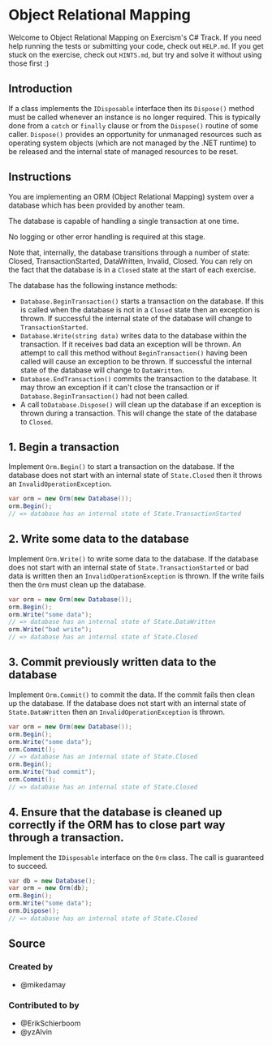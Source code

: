 # Object Relational Mapping

Welcome to Object Relational Mapping on Exercism's C# Track.
If you need help running the tests or submitting your code, check out `HELP.md`.
If you get stuck on the exercise, check out `HINTS.md`, but try and solve it without using those first :)

## Introduction

If a class implements the `IDisposable` interface then its `Dispose()` method must be called whenever an instance is no longer required. This is typically done from a `catch` or `finally` clause or from the `Dispose()` routine of some caller. `Dispose()` provides an opportunity for unmanaged resources such as operating system objects (which are not managed by the .NET runtime) to be released and the internal state of managed resources to be reset.

## Instructions

You are implementing an ORM (Object Relational Mapping) system over a database which has been provided by another team.

The database is capable of handling a single transaction at one time.

No logging or other error handling is required at this stage.

Note that, internally, the database transitions through a number of state: Closed, TransactionStarted, DataWritten, Invalid, Closed. You can rely on the fact that the database is in a `Closed` state at the start of each exercise.

The database has the following instance methods:

- `Database.BeginTransaction()` starts a transaction on the database. If this is called when the database is not in a `Closed` state then an exception is thrown. If successful the internal state of the database will change to `TransactionStarted`.
- `Database.Write(string data)` writes data to the database within the transaction. If it receives bad data an exception will be thrown. An attempt to call this method without `BeginTransaction()` having been called will cause an exception to be thrown. If successful the internal state of the database will change to `DataWritten`.
- `Database.EndTransaction()` commits the transaction to the database. It may throw an exception if it can't close the transaction or if `Database.BeginTransaction()` had not been called.
- A call to`Database.Dispose()` will clean up the database if an exception is thrown during a transaction. This will change the state of the database to `Closed`.

## 1. Begin a transaction

Implement `Orm.Begin()` to start a transaction on the database. If the database does not start with an internal state of `State.Closed` then it throws an `InvalidOperationException`.

```csharp
var orm = new Orm(new Database());
orm.Begin();
// => database has an internal state of State.TransactionStarted
```

## 2. Write some data to the database

Implement `Orm.Write()` to write some data to the database. If the database does not start with an internal state of `State.TransactionStarted` or bad data is written then an `InvalidOperationException` is thrown. If the write fails then the `Orm` must clean up the database.

```csharp
var orm = new Orm(new Database());
orm.Begin();
orm.Write("some data");
// => database has an internal state of State.DataWritten
orm.Write("bad write");
// => database has an internal state of State.Closed
```

## 3. Commit previously written data to the database

Implement `Orm.Commit()` to commit the data. If the commit fails then clean up the database. If the database does not start with an internal state of `State.DataWritten` then an `InvalidOperationException` is thrown.

```csharp
var orm = new Orm(new Database());
orm.Begin();
orm.Write("some data");
orm.Commit();
// => database has an internal state of State.Closed
orm.Begin();
orm.Write("bad commit");
orm.Commit();
// => database has an internal state of State.Closed
```

## 4. Ensure that the database is cleaned up correctly if the ORM has to close part way through a transaction.

Implement the `IDisposable` interface on the `Orm` class. The call is guaranteed to succeed.

```csharp
var db = new Database();
var orm = new Orm(db);
orm.Begin();
orm.Write("some data");
orm.Dispose();
// => database has an internal state of State.Closed
```

## Source

### Created by

- @mikedamay

### Contributed to by

- @ErikSchierboom
- @yzAlvin